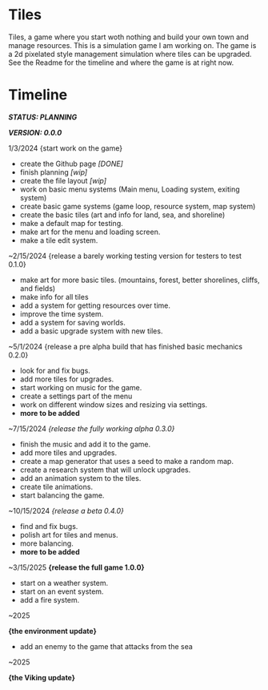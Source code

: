 # Tiles

Tiles, a game where you start woth nothing and build your own town and manage resources. This is a simulation game I am working on. The game is a 2d pixelated style management simulation where tiles can be upgraded. See the Readme for the timeline and where the game is at right now.

# Timeline

***STATUS: PLANNING***

***VERSION: 0.0.0***

1/3/2024
{start work on the game}

- create the Github page *[DONE]*
- finish planning *[wip]*
- create the file layout *[wip]*
- work on basic menu systems
  (Main menu, Loading system, exiting system)
- create basic game systems
  (game loop, resource system, map system)
- create the basic tiles
  (art and info for land, sea, and shoreline)
- make a default map for testing.
- make art for the menu and loading screen.
- make a tile edit system.

~2/15/2024
{release a barely working testing version for testers to test 0.1.0}

- make art for more basic tiles.
  (mountains, forest, better shorelines, cliffs, and fields)
- make info for all tiles
- add a system for getting resources over time.
- improve the time system.
- add a system for saving worlds.
- add a basic upgrade system with new tiles.

~5/1/2024
{release a pre alpha build that has finished basic mechanics 0.2.0}

- look for and fix bugs.
- add more tiles for upgrades.
- start working on music for the game.
- create a settings part of the menu
- work on different window sizes and resizing via settings.
- **more to be added**

~7/15/2024
*{release the fully working alpha 0.3.0}*

- finish the music and add it to the game.
- add more tiles and upgrades.
- create a map generator that uses a seed to make a random map.
- create a research system that will unlock upgrades.
- add an animation system to the tiles.
- create tile animations.
- start balancing the game. 

~10/15/2024
*{release a beta 0.4.0}*

- find and fix bugs.
- polish art for tiles and menus.
- more balancing.
- **more to be added**

~3/15/2025
**{release the full game 1.0.0}**

- start on a weather system.
- start on an event system.
- add a fire system.

~2025

**{the environment update}**

- add an enemy to the game that attacks from the sea

~2025

**{the Viking update}**
